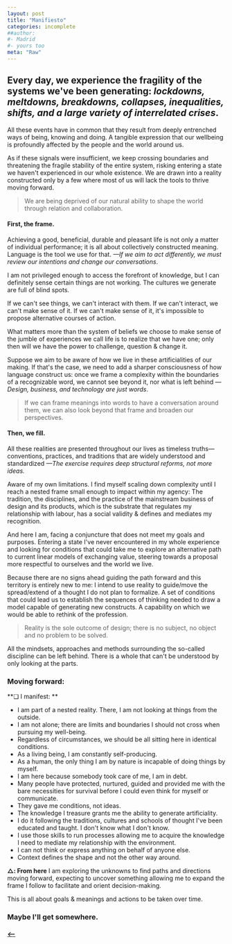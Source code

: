 ```yaml
---
layout: post
title: "Manifiesto"
categories: incomplete
##author:
#- Madrid
#- yours too
meta: "Raw"
---
```


## Every day, we experience the fragility of the systems we've been generating: *lockdowns, meltdowns, breakdowns, collapses, inequalities, shifts, and a large variety of interrelated crises*.

All these events have in common that they result from deeply entrenched ways of being, knowing and doing. A tangible expression that our wellbeing is profoundly affected by the people and the world around us. 

As if these signals were insufficient, we keep crossing boundaries and threatening the fragile stability of the entire system, risking entering a state we haven't experienced in our whole existence. We are drawn into a reality constructed only by a few where most of us will lack the tools to thrive moving forward.

> We are being deprived of our natural ability to shape the world through relation and collaboration.

#### First, the frame.
Achieving a good, beneficial, durable and pleasant life is not only a matter of individual performance; it is all about collectively constructed meaning. Language is the tool we use for that. *—If we aim to act differently, we must review our intentions and change our conversations*.   

I am not privileged enough to access the forefront of knowledge, but I can definitely sense certain things are not working. The cultures we generate are full of blind spots.  

If we can't see things, we can't interact with them. If we can't interact, we can't make sense of it. If we can't make sense of it, it's impossible to propose alternative courses of action.     

What matters more than the system of beliefs we choose to make sense of the jumble of experiences we call life is to realize that we have one; only then will we have the power to challenge, question & change it.

Suppose we aim to be aware of how we live in these artificialities of our making. If that's the case, we need to add a sharper consciousness of how language construct us: once we frame a complexity within the boundaries of a recognizable word, we cannot see beyond it, nor what is left behind *—Design, business, and technology are just words*. 

> If we can frame meanings into words to have a conversation around them, we can also look beyond that frame and broaden our perspectives.  

#### Then, we fill.
All these realities are presented throughout our lives as timeless truths—conventions, practices, and traditions that are widely understood and standardized *—The exercise requires deep structural reforms, not more ideas.* 

Aware of my own limitations. I find myself scaling down complexity until I reach a nested frame small enough to impact within my agency: The tradition, the disciplines, and the practice of the mainstream business of design and its products, which is the substrate that regulates my relationship with labour, has a social validity & defines and mediates my recognition.

And here I am, facing a conjuncture that does not meet my goals and purposes. Entering a state I've never encountered in my whole experience and looking for conditions that could take me to explore an alternative path to current linear models of exchanging value, steering towards a proposal more respectful to ourselves and the world we live.   

Because there are no signs ahead guiding the path forward and this territory is entirely new to me: I intend to use reality to guide/move the spread/extend of a thought I do not plan to formalize. A set of conditions that could lead us to establish the sequences of thinking needed to draw a model capable of generating new constructs. A capability on which we would be able to rethink of the profession. 

> Reality is the sole outcome of design; there is no subject, no object and no problem to be solved. 

All the mindsets, approaches and methods surrounding the so-called discipline can be left behind. There is a whole that can't be understood by only looking at the parts.


### Moving forward:   
**❏ I manifest: **  

- I am part of a nested reality. There, I am not looking at things from the outside. 
- I am not alone; there are limits and boundaries I should not cross when pursuing my well-being.    
- Regardless of circumstances, we should be all sitting here in identical conditions. 
- As a living being, I am constantly self-producing. 
- As a human, the only thing I am by nature is incapable of doing things by myself.
- I am here because somebody took care of me, I am in debt.   
- Many people have protected, nurtured, guided and provided me with the bare necessities for survival before I could even think for myself or communicate.
- They gave me conditions, not ideas.  
- The knowledge I treasure grants me the ability to generate artificiality. 
- I do it following the traditions, cultures and schools of thought I've been educated and taught. I don't know what I don't know.
- I use those skills to run processes allowing me to acquire the knowledge I need to mediate my relationship with the environment.
- I can not think or express anything on behalf of anyone else. 
- Context defines the shape and not the other way around. 

**△: From here**
I am exploring the unknowns to find paths and directions moving forward, expecting to uncover something allowing me to expand the frame I follow to facilitate and orient decision-making.

This is all about goals & meanings and actions to be taken over time. 

### Maybe I'll get somewhere. 


##### [⟵](/../../incomplete/index.html)
